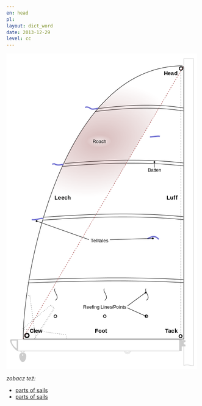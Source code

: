 ```yaml
---
en: head
pl: 
layout: dict_word
date: 2013-12-29
level: cc
---
```


![części żagla](/img/dict/parts_of_a_sail.png)

*zobacz też:*

* [parts of sails](/dict/sails/parts-of-sails.html)
* [parts of sails](/dict/hull/heads.html)
